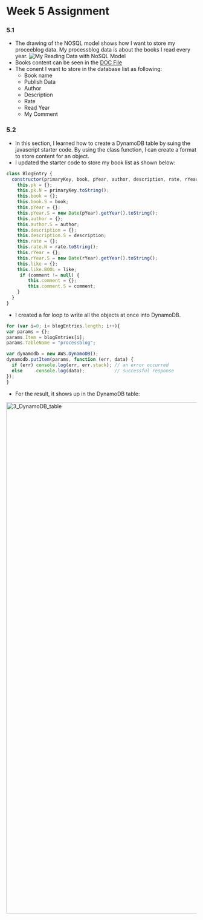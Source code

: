 # Week 5 Assignment
### 5.1
* The drawing of the NOSQL model shows how I want to store my proceeblog data. My processblog data is about the books I read every year.
![My Reading Data with NoSQL Model](https://user-images.githubusercontent.com/6037803/136669281-56480b32-d33f-45b3-a70a-3508ca02fec4.png)
* Books content can be seen in the [DOC File](https://github.com/zorawan/DataStructures/blob/master/week5/2_Data%20Structure%205.1%20-%20My%20Annual%20Reading%20List%20Database.docx)
* The conent I want to store in the database list as following:
  * Book name
  * Publish Data
  * Author
  * Description
  * Rate
  * Read Year
  * My Comment
  
### 5.2
* In this section, I learned how to create a DynamoDB table by suing the javascript starter code. By using the class function, I can create a format to store content for an object.
* I updated the starter code to store my book list as shown below:
```javascript
class BlogEntry {
  constructor(primaryKey, book, pYear, author, description, rate, rYear, like, comment) {
    this.pk = {};
    this.pk.N = primaryKey.toString();
    this.book = {};
    this.book.S = book;
    this.pYear = {}; 
    this.pYear.S = new Date(pYear).getYear().toString();
    this.author = {};
    this.author.S = author;
    this.description = {};
    this.description.S = description;
    this.rate = {};
    this.rate.N = rate.toString();
    this.rYear = {}; 
    this.rYear.S = new Date(rYear).getYear().toString();
    this.like = {};
    this.like.BOOL = like; 
     if (comment != null) {
        this.comment = {};
        this.comment.S = comment; 
    }
  }
}
```
* I created a for loop to write all the objects at once into DynamoDB.
```javascript
for (var i=0; i< blogEntries.length; i++){
var params = {};
params.Item = blogEntries[i]; 
params.TableName = "processblog";

var dynamodb = new AWS.DynamoDB();
dynamodb.putItem(params, function (err, data) {
  if (err) console.log(err, err.stack); // an error occurred
  else     console.log(data);           // successful response
});
}
```
* For the result, it shows up in the DynamoDB table:
<img width="1349" alt="3_DynamoDB_table" src="https://user-images.githubusercontent.com/6037803/136670045-0da4a2d5-2b3c-45c8-817a-25165b72ef2e.png">
